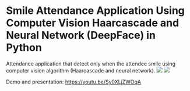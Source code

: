 # Smile Attendance Application Using Computer Vision Haarcascade and Neural Network (DeepFace) in Python
Attendance application that detect only when the attendee smile using computer vision algorithm (Haarcascade and neural network).
<img src="https://github.com/AdnanBayu/attendance-smile-computer-vision-python-haarcascade-neuralnetwork-deepface/assets/104254722/08796f39-b46a-4c7b-ac7c-f45d75325f73">
<img src="https://github.com/AdnanBayu/attendance-smile-computer-vision-python-haarcascade-neuralnetwork-deepface/assets/104254722/84142c4b-3388-4e34-83d0-817c9f922425">

Demo and presentation:
https://youtu.be/Sy0XLjZWOqA
